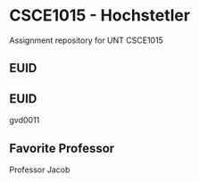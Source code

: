 # CSCE1015 - Hochstetler
Assignment repository for UNT CSCE1015
## EUID

## EUID
gvd0011
## Favorite Professor
Professor Jacob
